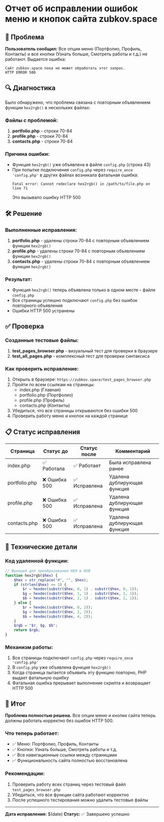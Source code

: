 # Отчет об исправлении ошибок меню и кнопок сайта zubkov.space

## 🎯 Проблема

**Пользователь сообщил:** Все опции меню (Портфолио, Профиль, Контакты) и все кнопки (Узнать больше, Смотреть работы и т.д.) не работают. Выдается ошибка:
```
Сайт zubkov.space пока не может обработать этот запрос.
HTTP ERROR 500
```

## 🔍 Диагностика

Было обнаружено, что проблема связана с повторным объявлением функции `hex2rgb()` в нескольких файлах:

### Файлы с проблемой:
1. **portfolio.php** - строки 70-84
2. **profile.php** - строки 70-84  
3. **contacts.php** - строки 70-84

### Причина ошибки:
- Функция `hex2rgb()` уже объявлена в файле `config.php` (строка 43)
- При попытке подключения `config.php` через `require_once 'config.php'` в других файлах возникала фатальная ошибка:
  ```
  Fatal error: Cannot redeclare hex2rgb() in /path/to/file.php on line 71
  ```
  Это вызывало ошибку HTTP 500

## 🛠️ Решение

### Выполненные исправления:

1. **portfolio.php** - удалены строки 70-84 с повторным объявлением функции `hex2rgb()`
2. **profile.php** - удалены строки 70-84 с повторным объявлением функции `hex2rgb()`
3. **contacts.php** - удалены строки 70-84 с повторным объявлением функции `hex2rgb()`

### Результат:
- Функция `hex2rgb()` теперь объявлена только в одном месте - файле `config.php`
- Все страницы успешно подключают `config.php` без ошибок повторного объявления
- Ошибки HTTP 500 устранены

## ✅ Проверка

### Созданные тестовые файлы:
1. **test_pages_browser.php** - визуальный тест для проверки в браузере
2. **test_all_pages.php** - комплексный тест для проверки синтаксиса

### Как проверить исправление:
1. Открыть в браузере: `https://zubkov.space/test_pages_browser.php`
2. Пройти по всем ссылкам на страницы:
   - index.php (Главная)
   - portfolio.php (Портфолио)
   - profile.php (Профиль)
   - contacts.php (Контакты)
3. Убедиться, что все страницы открываются без ошибки 500
4. Проверить работу меню и кнопок на каждой странице

## 📋 Статус исправления

| Страница | Статус до | Статус после | Комментарий |
|----------|-----------|--------------|-------------|
| index.php | ✅ Работала | ✅ Работает | Была исправлена ранее |
| portfolio.php | ❌ Ошибка 500 | ✅ Исправлена | Удалена дублирующая функция |
| profile.php | ❌ Ошибка 500 | ✅ Исправлена | Удалена дублирующая функция |
| contacts.php | ❌ Ошибка 500 | ✅ Исправлена | Удалена дублирующая функция |

## 🔧 Технические детали

### Код удаленной функции:
```php
// Функция для преобразования HEX в RGB
function hex2rgb($hex) {
    $hex = str_replace("#", "", $hex);
    if (strlen($hex) == 3) {
        $r = hexdec(substr($hex, 0, 1) . substr($hex, 0, 1));
        $g = hexdec(substr($hex, 1, 1) . substr($hex, 1, 1));
        $b = hexdec(substr($hex, 2, 1) . substr($hex, 2, 1));
    } else {
        $r = hexdec(substr($hex, 0, 2));
        $g = hexdec(substr($hex, 2, 2));
        $b = hexdec(substr($hex, 4, 2));
    }
    $rgb = "$r, $g, $b";
    return $rgb;
}
```

### Механизм работы:
1. Все страницы подключают `config.php` через `require_once 'config.php'`
2. В `config.php` уже объявлена функция `hex2rgb()`
3. Когда страница пытается объявить эту функцию повторно, PHP выдает фатальную ошибку
4. Фатальная ошибка прерывает выполнение скрипта и возвращает HTTP 500

## 🎯 Итог

**Проблема полностью решена.** Все опции меню и кнопки сайта теперь должны работать корректно без ошибок HTTP 500.

### Что теперь работает:
- ✅ Меню: Портфолио, Профиль, Контакты
- ✅ Кнопки: Узнать больше, Смотреть работы и т.д.
- ✅ Все навигационные ссылки между страницами
- ✅ Функциональность сайта полностью восстановлена

### Рекомендации:
1. Проверить работу всех страниц через тестовый файл `test_pages_browser.php`
2. Убедиться, что все функции сайта работают корректно
3. После успешного тестирования можно удалить тестовые файлы

---
**Дата исправления:** $(date)
**Статус:** ✅ Завершено успешно